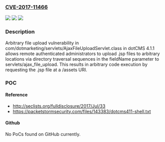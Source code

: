 ### [CVE-2017-11466](https://cve.mitre.org/cgi-bin/cvename.cgi?name=CVE-2017-11466)
![](https://img.shields.io/static/v1?label=Product&message=n%2Fa&color=blue)
![](https://img.shields.io/static/v1?label=Version&message=n%2Fa&color=blue)
![](https://img.shields.io/static/v1?label=Vulnerability&message=n%2Fa&color=brighgreen)

### Description

Arbitrary file upload vulnerability in com/dotmarketing/servlets/AjaxFileUploadServlet.class in dotCMS 4.1.1 allows remote authenticated administrators to upload .jsp files to arbitrary locations via directory traversal sequences in the fieldName parameter to servlets/ajax_file_upload. This results in arbitrary code execution by requesting the .jsp file at a /assets URI.

### POC

#### Reference
- http://seclists.org/fulldisclosure/2017/Jul/33
- https://packetstormsecurity.com/files/143383/dotcms411-shell.txt

#### Github
No PoCs found on GitHub currently.

